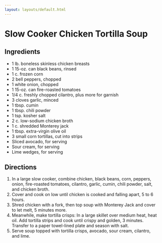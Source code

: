 ```yaml
---
layout: layouts/default.html
---
```


# Slow Cooker Chicken Tortilla Soup

## Ingredients 

* 1 lb. boneless skinless chicken breasts
* 1 15-oz. can black beans, rinsed
* 1 c. frozen corn
* 2 bell peppers, chopped
* 1 white onion, chopped
* 1 15-oz. can fire-roasted tomatoes
* 1/4 c. freshly chopped cilantro, plus more for garnish
* 3 cloves garlic, minced
* 1 tbsp. cumin
* 1 tbsp. chili powder
* 1 tsp. kosher salt
* 2 c. low-sodium chicken broth
* 1 c. shredded Monterey jack
* 1 tbsp. extra-virgin olive oil
* 3 small corn tortillas, cut into strips
* Sliced avocado, for serving
* Sour cream, for serving
* Lime wedges, for serving

## Directions

1. In a large slow cooker, combine chicken, black beans, corn, peppers, onion, fire-roasted tomatoes, cilantro, garlic, cumin, chili powder, salt, and chicken broth.
2. Cover and cook on low until chicken is cooked and falling apart, 5 to 6 hours.
3. Shred chicken with a fork, then top soup with Monterey Jack and cover to let melt, 5 minutes more.
4. Meanwhile, make tortilla crisps: In a large skillet over medium heat, heat oil. Add tortilla strips and cook until crispy and golden, 3 minutes. Transfer to a paper towel-lined plate and season with salt.
5. Serve soup topped with tortilla crisps, avocado, sour cream, cilantro, and lime.
